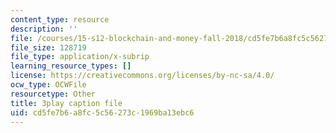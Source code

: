 ```yaml
---
content_type: resource
description: ''
file: /courses/15-s12-blockchain-and-money-fall-2018/cd5fe7b6a8fc5c56273c1969ba13ebc6_vPJ8oQ99r9c.srt
file_size: 128719
file_type: application/x-subrip
learning_resource_types: []
license: https://creativecommons.org/licenses/by-nc-sa/4.0/
ocw_type: OCWFile
resourcetype: Other
title: 3play caption file
uid: cd5fe7b6-a8fc-5c56-273c-1969ba13ebc6
---
```

